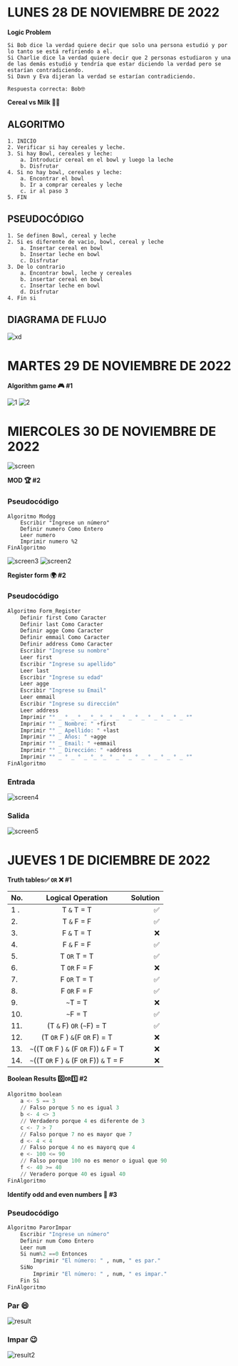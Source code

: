 # LUNES 28 DE NOVIEMBRE DE 2022
**Logic Problem**

```
Si Bob dice la verdad quiere decir que solo una persona estudió y por lo tanto se está refiriendo a el.
Si Charlie dice la verdad quiere decir que 2 personas estudiaron y una de las demás estudió y tendría que estar diciendo la verdad pero se estarían contradiciendo.
Si Davn y Eva dijeran la verdad se estarían contradiciendo.

Respuesta correcta: Bob🤓
```

**Cereal vs Milk 🐄🥣**
## ALGORITMO
```
1. INICIO
2. Verificar si hay cereales y leche.
3. Si hay Bowl, cereales y leche:
	a. Introducir cereal en el bowl y luego la leche
	b. Disfrutar
4. Si no hay bowl, cereales y leche:
	a. Encontrar el bowl
	b. Ir a comprar cereales y leche
	c. ir al paso 3 
5. FIN
```
## PSEUDOCÓDIGO
```
1. Se definen Bowl, cereal y leche
2. Si es diferente de vacio, bowl, cereal y leche
	a. Insertar cereal en bowl
	b. Insertar leche en bowl
	c. Disfrutar
3. De lo contrario 
	a. Encontrar bowl, leche y cereales
	b. insertar cereal en bowl
	c. Insertar leche en bowl
	d. Disfrutar
4. Fin si

```


## DIAGRAMA DE FLUJO
![xd](https://user-images.githubusercontent.com/78062925/204417143-1b2956cc-41c3-458a-891b-4047fabeebb4.png)

# MARTES 29 DE NOVIEMBRE DE 2022


**Algorithm game 🎮 #1**

![1](https://user-images.githubusercontent.com/78062925/204678372-9d939b29-aeb2-4325-8c4d-1c74f4f3b732.png)
![2](https://user-images.githubusercontent.com/78062925/204678385-47982c56-4b9c-4427-823b-a008a09f1072.png)

# MIERCOLES 30 DE NOVIEMBRE DE 2022
![screen](https://user-images.githubusercontent.com/78062925/205211372-d3d35444-4746-43b5-9334-b55a9cd09416.jpeg)

**MOD 🏆 #2** 

### Pseudocódigo
```
Algoritmo Modgg
	Escribir "Ingrese un número"
	Definir numero Como Entero
	Leer numero
	Imprimir numero %2
FinAlgoritmo
```

![screen3](https://user-images.githubusercontent.com/78062925/205212162-e97329cd-aff3-4688-a23a-dff0477e0c8e.png)
![screen2](https://user-images.githubusercontent.com/78062925/205212222-d4adf980-4ade-4e58-8ff5-a987fb7666cb.png)

**Register form 🌍 #2** 

### Pseudocódigo
```python
Algoritmo Form_Register
	Definir first Como Caracter
	Definir last Como Caracter
	Definir agge Como Caracter
	Definir emmail Como Caracter
	Definir address Como Caracter
	Escribir "Ingrese su nombre"
	Leer first
	Escribir "Ingrese su apellido"
	Leer last
	Escribir "Ingrese su edad"
	Leer agge
	Escribir "Ingrese su Email"
	Leer emmail
	Escribir "Ingrese su dirección"
	Leer address
	Imprimir "° _ ° _ ° _ °_ °_ ° _ ° _ ° _ ° _ ° _ ° _ °"
	Imprimir "° _ Nombre: " +first
	Imprimir "° _ Apellido: " +last
	Imprimir "° _ Años: " +agge
	Imprimir "° _ Email: " +emmail
	Imprimir "° _ Dirección: " +address
	Imprimir "° _ ° _ ° _ °_ °_ ° _ ° _ ° _ ° _ ° _ ° _ °"
FinAlgoritmo
```

### Entrada
![screen4](https://user-images.githubusercontent.com/78062925/205213899-6ed52e50-3cd4-4860-b24a-85647a71d332.png)


### Salida
![screen5](https://user-images.githubusercontent.com/78062925/205213905-e36641e9-6e5f-4cdf-9bd9-f72a67d8d7dd.png)

# JUEVES 1 DE DICIEMBRE DE 2022

**Truth tables✅ `OR` ❌ #1**

| No.        | Logical Operation           | Solution  |
| ------------- |:-------------:| -----:|
| 1 .     | T `&` T = T | ✅ |
| 2.      |   T `&` F = F    |  ✅  |
| 3. |          F `&` T = T  | ❌ | 
| 4. |        F `&` F = F    | ✅ |
| 5. |          T `OR` T = T  |✅ |
| 6. |        T `OR`  F = F    |❌ |
| 7. |         F `OR`  T = T   |✅ |
| 8. |         F `OR`  F = F   | ✅|
| 9. |        `~`T = T  | ❌|
| 10. |        `~`F = T   |✅ |
| 11. |      (T `&` F) `OR`  (`~`F) = T     | ✅|
| 12. |         (T `OR`  F ) `&`(F `OR`  F) = T   | ❌|
| 13. |        `~`((T `OR`  F ) `&` (F `OR`  F)) `&` F = T   | ❌|
| 14. |       `~`((T `OR`  F ) `&` (F `OR`  F)) `&` T = F     | ❌|

**Boolean Results 0️⃣`OR`1️⃣ #2**
```python
Algoritmo boolean
	a <- 5 == 3 
	// Falso porque 5 no es igual 3
	b <- 4 <> 3
	// Verdadero porque 4 es diferente de 3
	c <- 7 > 7
	// Falso porque 7 no es mayor que 7
	d <- 4 < 4
	// Falso porque 4 no es mayorq que 4
	e <- 100 <= 90
	// Falso porque 100 no es menor o igual que 90
	f <- 40 >= 40
	// Veradero porque 40 es igual 40
FinAlgoritmo
```


**Identify odd and even numbers 🔢 #3**
### Pseudocódigo
```python
Algoritmo ParorImpar
	Escribir "Ingrese un número"
	Definir num Como Entero
	Leer num
	Si num%2 ==0 Entonces
		Imprimir "El número: " , num, " es par."
	SiNo
		Imprimir "El número: " , num, " es impar."
	Fin Si
FinAlgoritmo
```
### Par 😄
![result](https://user-images.githubusercontent.com/78062925/205227445-1dd71d38-563f-48e2-a865-e70612ac32b1.png)


### Impar 😉
![result2](https://user-images.githubusercontent.com/78062925/205227470-70030082-8371-4658-b366-70ca3f550891.png)




